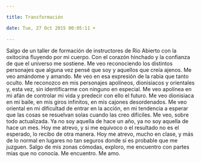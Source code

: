 ```yaml
---

title: Transformación

date: Tue, 27 Oct 2015 00:05:11 +
 
---
```

Salgo de un taller de formación de instructores de Rio Abierto con la oxitocina fluyendo por mi cuerpo. Con el corazón hinchado y la confianza de que el universo me sostiene. Me veo reconociendo los distintos personajes que alguna vez pensé que soy y aquellos que creía ajenos. Me veo amándome y amando. Me veo en esa expresión de la rabia que tanto oculto. Me reconozco en mis personajes apolíneos, dionisiacos y orientales y, esta vez, sin identificarme con ninguno en especial. Me veo apolínea en mi afán de controlar mi vida y predecir con ello el futuro. Me veo dionisiaca en mi baile, en mis giros infinitos, en mis cajones desordenados. Me veo oriental en mi dificultad de entrar en la acción, en mi tendencia a esperar que las cosas se resuelvan solas cuando las creo difíciles. 
Me veo, sobre todo actualizada. Ya no soy aquella de hace un año, ya no soy aquella de hace un mes. Hoy me atrevo, y si me equivoco o el resultado no es el esperado, lo recibo de otra manera. Hoy me atrevo, mucho en clase, y más de lo normal en lugares no tan seguros donde sí es probable que me juzguen. Salgo de mis zonas cómodas, exploro, me encuentro con partes mías que no conocía. 
Me encuentro. Me amo.

